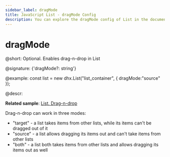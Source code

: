 ```yaml
---
sidebar_label: dragMode
title: JavaScript List - dragMode Config 
description: You can explore the dragMode config of List in the documentation of the DHTMLX JavaScript UI library. Browse developer guides and API reference, try out code examples and live demos, and download a free 30-day evaluation version of DHTMLX Suite.
---
```


# dragMode

@short: Optional. Enables drag-n-drop in List

@signature: {'dragMode?: string'}

@example:
const list = new dhx.List("list_container", { 
    dragMode:"source"
});

@descr:

**Related sample**: [List. Drag-n-drop](https://snippet.dhtmlx.com/yfz6ai7j)

Drag-n-drop can work in three modes: 

- "target" - a list takes items from other lists, while its items can't be dragged out of it
- "source" - a list allows dragging its items out and can't take items from other lists
- "both" - a list both takes items from other lists and allows dragging its items out as well

[comment]: # (@related: list/configuration.md#drag-n-drop-of-items)
